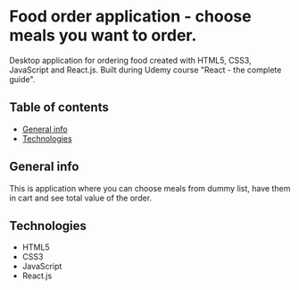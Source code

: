 # Food order application - choose meals you want to order.

Desktop application for ordering food created with HTML5, CSS3, JavaScript and React.js. Built during Udemy course "React - the complete guide".

## Table of contents
* [General info](#general-info)
* [Technologies](#technologies)

## General info

This is application where you can choose meals from dummy list, have them in cart and see total value of the order.

## Technologies

- HTML5
- CSS3
- JavaScript
- React.js
